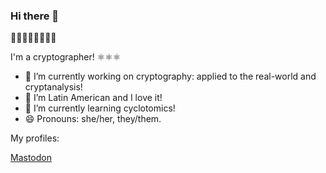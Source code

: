 ### Hi there 👋
🎩🍴👀💚🦢🛒🏴‍☠️ 

I'm a cryptographer! ⚛️⚛️⚛️

- 🔭 I’m currently working on cryptography: applied to the real-world and cryptanalysis!
 - 👯 I’m Latin American and I love it!
 - 🌱 I’m currently learning cyclotomics!
- 😄 Pronouns: she/her, they/them.

<!--
**claucece/claucece** is a ✨ _special_ ✨ repository because its `README.md` (this file) appears on your GitHub profile.

Here are some ideas to get you started:

- 🔭 I’m currently working on ...
- 🌱 I’m currently learning ...
- 👯 I’m looking to collaborate on ...
- 🤔 I’m looking for help with ...
- 💬 Ask me about ...
- 📫 How to reach me: ...
- 😄 Pronouns: ...
- ⚡ Fun fact: ...
-->

My profiles:

<a class="footer-link" href="https://infosec.exchange/@claucece" target="_blank" title="Check out my Mastodon" rel="me"> Mastodon </a> 
